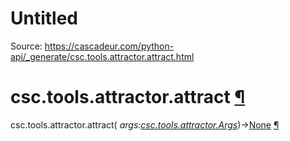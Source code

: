 # Untitled

Source: https://cascadeur.com/python-api/_generate/csc.tools.attractor.attract.html

# csc.tools.attractor.attract [¶](https://cascadeur.com/python-api/_generate/csc.tools.attractor.attract.html\#csc-tools-attractor-attract "Permalink to this heading")

csc.tools.attractor.attract( _args:[csc.tools.attractor.Args](https://cascadeur.com/python-api/csc.html#csc.tools.attractor.Args "csc.tools.attractor.Args")_)→[None](https://docs.python.org/3/library/constants.html#None "(in Python v3.13)") [¶](https://cascadeur.com/python-api/_generate/csc.tools.attractor.attract.html#csc.tools.attractor.attract "Permalink to this definition")